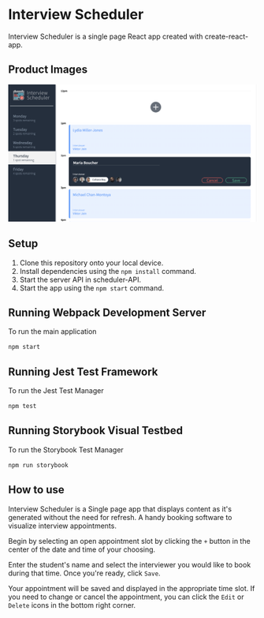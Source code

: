 # Interview Scheduler

Interview Scheduler is a single page React app created with create-react-app.

## Product Images

![Edit](https://github.com/JadeDuo/scheduler/blob/master/docs/Edit.png?raw=true)



## Setup

1. Clone this repository onto your local device.
2. Install dependencies using the `npm install` command.
3. Start the server API in scheduler-API.
4. Start the app using the `npm start` command.


## Running Webpack Development Server
To run the main application
```sh
npm start
```

## Running Jest Test Framework
To run the Jest Test Manager
```sh
npm test
```

## Running Storybook Visual Testbed
To run the Storybook Test Manager
```sh
npm run storybook
```

## How to use

Interview Scheduler is a Single page app that displays content as it's generated without the need for refresh. A handy booking software to visualize interview appointments.

Begin by selecting an open appointment slot by clicking the `+` button in the center of the date and time of your choosing. 

Enter the student's name and select the interviewer you would like to book during that time. Once you're ready, click `Save`.

Your appointment will be saved and displayed in the appropriate time slot. If you need to change or cancel the appointment, you can click the `Edit` or `Delete` icons in the bottom right corner.